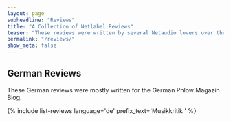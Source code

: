 ```yaml
---
layout: page
subheadline: "Reviews"
title: "A Collection of Netlabel Reviews"
teaser: "These reviews were written by several Netaudio lovers over the years. Most of the reviews cover the early era of netlabel culture. These reviews are just a tiny glimpse at the flood of available creative commons music releases. They reflect mostly the taste of the reviewer."
permalink: "/reviews/"
show_meta: false
---
```


## German Reviews

These German reviews were mostly written for the German Phlow Magazin Blog.

{% include list-reviews language='de' prefix_text='<span class="subheader">Musikkritik </span>' %}